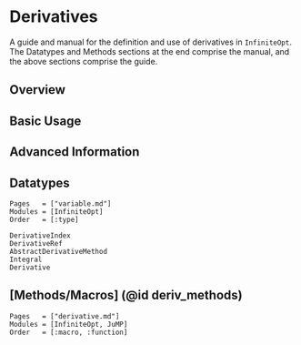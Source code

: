 # Derivatives
A guide and manual for the definition and use of derivatives in `InfiniteOpt`.
The Datatypes and Methods sections at the end comprise the manual, and the
above sections comprise the guide.  

## Overview


## Basic Usage


## Advanced Information


## Datatypes
```@index
Pages   = ["variable.md"]
Modules = [InfiniteOpt]
Order   = [:type]
```
```@docs
DerivativeIndex
DerivativeRef
AbstractDerivativeMethod
Integral
Derivative
```

## [Methods/Macros] (@id deriv_methods)
```@index
Pages   = ["derivative.md"]
Modules = [InfiniteOpt, JuMP]
Order   = [:macro, :function]
```
```@docs

```